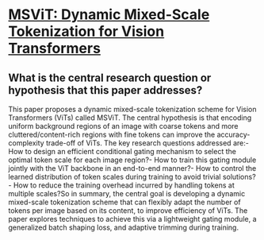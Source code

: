 # [MSViT: Dynamic Mixed-Scale Tokenization for Vision Transformers](https://arxiv.org/abs/2307.02321)

## What is the central research question or hypothesis that this paper addresses?

This paper proposes a dynamic mixed-scale tokenization scheme for Vision Transformers (ViTs) called MSViT. The central hypothesis is that encoding uniform background regions of an image with coarse tokens and more cluttered/content-rich regions with fine tokens can improve the accuracy-complexity trade-off of ViTs. The key research questions addressed are:- How to design an efficient conditional gating mechanism to select the optimal token scale for each image region?- How to train this gating module jointly with the ViT backbone in an end-to-end manner?- How to control the learned distribution of token scales during training to avoid trivial solutions? - How to reduce the training overhead incurred by handling tokens at multiple scales?So in summary, the central goal is developing a dynamic mixed-scale tokenization scheme that can flexibly adapt the number of tokens per image based on its content, to improve efficiency of ViTs. The paper explores techniques to achieve this via a lightweight gating module, a generalized batch shaping loss, and adaptive trimming during training.

